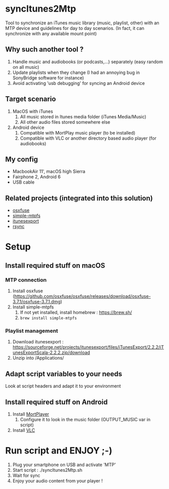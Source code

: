 # syncItunes2Mtp
Tool to synchronize an iTunes music library (music, playlist, other) with an MTP device and guidelines for day to day scenarios.
(In fact, it can synchronize with any available mount point)

## Why such another tool ?
1. Handle music and audiobooks (or podcasts,...) separately (easy random on all music)
2. Update playlists when they change (I had an annoying bug in SonyBridge software for instance)
3. Avoid activating 'usb debugging' for syncing an Android device

## Target scenario
1. MacOS with iTunes
   1. All music stored in Itunes media folder (iTunes Media/Music)
   1. All other audio files stored somewhere else
1. Android device
   1. Compatible with MortPlay music player (to be installed)
   1. Compatible with VLC or another directory based audio player (for audiobooks)
  
## My config
* MacbookAir 11', macOS high Sierra
* Fairphone 2, Android 6
* USB cable

## Related projects (integrated into this solution)
* [osxfuse](https://github.com/osxfuse/osxfuse)
* [simple-mtpfs](https://github.com/phatina/simple-mtpfs)
* [itunesexport](http://www.ericdaugherty.com/dev/itunesexport/)
* [rsync](https://rsync.samba.org/)

# Setup
## Install required stuff on macOS
### MTP connection
1. Install osxfuse (https://github.com/osxfuse/osxfuse/releases/download/osxfuse-3.7.1/osxfuse-3.7.1.dmg)
1. Install simple-mtpfs
   1. If not yet installed, install homebrew : https://brew.sh/
   1.  `brew install simple-mtpfs`
### Playlist management
1. Download itunesexport : https://sourceforge.net/projects/itunesexport/files/iTunesExport/2.2.2/iTunesExportScala-2.2.2.zip/download
1. Unzip into /Applications/
  
## Adapt script variables to your needs
Look at script headers and adapt it to your environment

## Install required stuff on Android
1. Install [MortPlayer](https://play.google.com/store/apps/details?id=de.stohelit.folderplayer)
   1. Configure it to look in the music folder (OUTPUT_MUSIC var in script)
1. Install [VLC](https://play.google.com/store/apps/details?id=org.videolan.vlc)

# Run script and ENJOY ;-)
1. Plug your smartphone on USB and activate 'MTP'
1. Start script : ./syncItunes2Mtp.sh
1. Wait for sync
1. Enjoy your audio content from your player !
